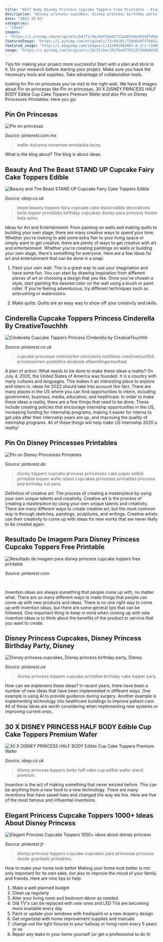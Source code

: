 ```yaml
---
title: "Half Body Disney Princess Cupcake Toppers Free Printable - Elegant Princess Cupcake Toppers 1000+ Ideas About Disney Princess"
description: "Disney princess cupcakes, disney princess birthday party, disney"
date: "2023-10-01"
categories:
- "ideas"
images:
- "https://i.pinimg.com/originals/b4/f1/9a/b4f19a02f12aa033de35326fdb0a34b8.jpg"
featuredImage: "https://i.pinimg.com/originals/72/9d/01/729d018f374d412265f20faac3e34a7f.jpg"
featured_image: "http://i.ebayimg.com/images/i/222061963481-0-1/s-l1000.jpg"
image: "https://i.pinimg.com/originals/18/17/ba/1817badf35113f264b0d165d7fac618c.jpg"
---
```



Tips for making your project more successful
Start with a plan and stick to it.
Do your research before starting your project.
Make sure you have the necessary tools and supplies.
Take advantage of collaboration tools.

	

		
looking for Pin on princesas you've visit to the right web. We have 8 Images about Pin on princesas like Pin on princesas, 30 X DISNEY PRINCESS HALF BODY Edible Cup Cake Toppers Premium Wafer and also Pin on Disney Princesses Printables. Here you go:
		
    
## Pin On Princesas

<img loading=lazy src="https://i.pinimg.com/originals/72/9d/01/729d018f374d412265f20faac3e34a7f.jpg" onerror="this.onerror=null;this.src='https://tse1.mm.bing.net/th?id=OIP.ORqDz1ARYWlhqOEwkHHeCQHaIs&amp;pid=15.1';" alt="Pin on princesas">

_Source: pinterest.com.mx_

>wafer dulceros snowman enrolados laços. 

	

What is the blog about?
The blog is about ideas.

    
## Beauty And The Beast STAND UP Cupcake Fairy Cake Toppers Edible

<img loading=lazy src="http://i.ebayimg.com/images/i/222061963481-0-1/s-l1000.jpg" onerror="this.onerror=null;this.src='https://tse3.mm.bing.net/th?id=OIP.GlqkppjHWXlC4h-9kuK1SAHaKe&amp;pid=15.1';" alt="Beauty and The Beast STAND UP Cupcake Fairy Cake Toppers Edible">

_Source: ebay.co.uk_

>beast beauty toppers fairy cupcake cake stand edible decorations belle topper printables birthday cupcakes disney para princess theme bela salvo. 

	

Ideas for Art and Entertainment: From painting on walls and making quilts to building your own stage, there are many creative ways to spend your time.
Whether you're looking to add some extra flair to your living space or simply want to get creative, there are plenty of ways to get creative with art and entertainment. Whether you're creating paintings on walls or building your own stage, there's something for everyone. Here are a few ideas for art and entertainment that can be done in a snap:
1. Paint your own wall: This is a great way to use your imagination and have some fun. You can start by drawing inspiration from different pieces of art or choosing a design that you like. Once you've chosen a style, start painting the desired color on the wall using a brush or paint roller. If you're feeling adventurous, try different techniques such as airbrushing or watercolors.

2. Make quilts: Quilts are an easy way to show off your creativity and skills.

    
## Cinderella Cupcake Toppers Princess Cinderella By CreativeTouchhh

<img loading=lazy src="https://i.pinimg.com/originals/49/2d/fc/492dfc069db527955f7c89840facf9f6.jpg" onerror="this.onerror=null;this.src='https://tse4.mm.bing.net/th?id=OIP.zUY87P7J7LWVBFWuQFOhNQHaH8&amp;pid=15.1';" alt="Cinderella Cupcake Toppers Princess Cinderella by CreativeTouchhh">

_Source: pinterest.co.uk_

>cupcake princesas motivtorten cenicienta toothless creativetouchhh prinzessinnen pastelitos deobook afbeeldingsresultaat. 

	

A plan of action: What needs to be done to make these ideas a reality?
On July 4, 2020, the United States of America was founded. It is a country with many cultures and languages. This makes it an interesting place to explore and intern in. ideas for 2022 should take into account this fact. There are many places in the US where you can find opportunities to intern, including government, business, media, education, and healthcare. 
In order to make these ideas a reality, there are a few things that need to be done. These include creating policies that encourage internship opportunities in the US, increasing funding for internship programs, making it easier for interns to get jobs after their internship years are up, and improving the quality of internship programs. All of these things will help make US Internship 2020 a reality!

    
## Pin On Disney Princesses Printables

<img loading=lazy src="https://i.pinimg.com/originals/7c/cd/0e/7ccd0ea9d7d26be0a59168d4e21869b9.jpg" onerror="this.onerror=null;this.src='https://tse1.mm.bing.net/th?id=OIP.ZLXoQpNRYmwzPEzcL4Cw3AHaGN&amp;pid=15.1';" alt="Pin on Disney Princesses Printables">

_Source: pinterest.de_

>disney toppers cupcake princess princesses cake paper edible printable topper wafer stand cupcakes princesas printables princesa pop birthday cut para. 

	

Definition of creative art: The process of creating a masterpiece by using your own unique talents and creativity.
Creative art is the process of creating a masterpiece by using your own unique talents and creativity. There are many different ways to create creative art, but the most common way is through sketches, paintings, sculptures, and writings. Creative artists use their creativity to come up with ideas for new works that are never likely to be created again.

    
## Resultado De Imagem Para Disney Princess Cupcake Toppers Free Printable

<img loading=lazy src="https://i.pinimg.com/originals/1f/98/46/1f9846b8b53b3417b602d4e4bc329780.jpg" onerror="this.onerror=null;this.src='https://tse1.mm.bing.net/th?id=OIP.Thr_PRzL1iX4rPos1bqySgAAAA&amp;pid=15.1';" alt="Resultado de imagem para disney princess cupcake toppers free printable">

_Source: pinterest.com_

>. 

	

Invention ideas are always something that people come up with, no matter what. There are so many different ways to make things that people can come up with new products and ideas. There is no one right way to come up with invention ideas, but there are some general tips that can be followed. One important thing to keep in mind when coming up with new invention ideas is to think about the benefits of the product or service that you want to create.

    
## Disney Princess Cupcakes, Disney Princess Birthday Party, Disney

<img loading=lazy src="https://i.pinimg.com/originals/18/17/ba/1817badf35113f264b0d165d7fac618c.jpg" onerror="this.onerror=null;this.src='https://tse4.mm.bing.net/th?id=OIP.EkvgulsUrrktZg5vdbVIfAHaKe&amp;pid=15.1';" alt="Disney princess cupcakes, Disney princess birthday party, Disney">

_Source: pinterest.ca_

>disney princess toppers cupcake printable birthday cake topper para. 

	

How can we implement these ideas?
In recent years, there have been a number of new ideas that have been implemented in different ways. One example is using AI to provide guidance during surgery. Another example is implementing technology into healthcare buildings to improve patient care. All of these ideas are worth considering when implementing new systems or improving current ones.

    
## 30 X DISNEY PRINCESS HALF BODY Edible Cup Cake Toppers Premium Wafer

<img loading=lazy src="https://i.ebayimg.com/images/i/182105254887-0-1/s-l1000.jpg" onerror="this.onerror=null;this.src='https://tse2.mm.bing.net/th?id=OIP.A4SvB7guDxjeAfdfv04wIwHaFN&amp;pid=15.1';" alt="30 X DISNEY PRINCESS HALF BODY Edible Cup Cake Toppers Premium Wafer">

_Source: ebay.co.uk_

>disney princess toppers body half cake cup edible wafer stand premium. 

	

Invention is the act of making something that never existed before. This can be anything from a new food to a new technology. There are many inventions that have saved lives and changed the way we live. Here are five of the most famous and influential inventions.

    
## Elegant Princess Cupcake Toppers 1000+ Ideas About Disney Princess

<img loading=lazy src="https://i.pinimg.com/originals/b4/f1/9a/b4f19a02f12aa033de35326fdb0a34b8.jpg" onerror="this.onerror=null;this.src='https://tse2.mm.bing.net/th?id=OIP.bl9WCH7JP7wfxrhh-pjTzQHaK7&amp;pid=15.1';" alt="Elegant Princess Cupcake Toppers 1000+ ideas about disney princess">

_Source: pinterest.fr_

>disney princess toppers cupcake cupcakes para princesas princesa desde guardado printables. 

	

How to make your home look better
Making your home look better is not only important for its own sake, but also to improve the mood of your family and friends. Here are nine tips to help: 
1. Make a well-planned budget
2. Clean up regularly
3. Alter your living room and bedroom décor as needed
4. Old TV's can be replaced with new ones and LED TVs are becoming more available every day 
5. Paint or update your windows with freshpaint or a new drapery design 
6. Get organized with home improvement supplies and manuals 
7. change out the light fixtures in your hallway or living room every 5 years or so 
8. Repair any leaks in your home yourself (or get a professional to do it) 

